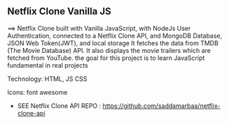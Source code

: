  ## Netflix Clone Vanilla JS
 ==> Netflix Clone built with Vanilla JavaScript, with NodeJs User Authentication, connected to a Netflix Clone API, and MongoDB Database, JSON Web Token(JWT), and local storage It fetches the data from TMDB (The Movie Database) API. It also displays the movie trailers which are fetched from YouTube.
the goal for this project is to learn JavaScript fundamental in real projects

Technology: HTML, JS CSS

Icons: font awesome

- SEE Netflix Clone API REPO :  https://github.com/saddamarbaa/netflix-clone-api
